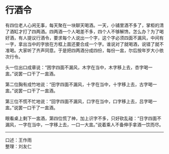 # 行酒令

有四位老人心闲无事，每天聚在一块聊天喝酒。一天，小铺里酒不多了，掌柜的清了酒缸才打了四两酒。四两酒一个人喝差不多，四个人不够解馋。怎么办？为了喝好酒，有人提议行酒令，要求每个人说出一个字，这个字必须四面不漏风，中间有一字，拿出当中的字放在方框上面还要合成一个字。谁说对了就喝酒，说错了就不准喝。大家听了齐声同意。于是把四两酒分成四份，每份一盅，尔后按年岁大小依次行令。

头一位出口成章说：“困字四面不漏风，木字在当中，木字移上去，杏字喝一盅。”说罢一口干了一盅酒。

第二位胸有成竹地说：“田字四面不漏风，十字在当中，十字移上去，古字喝一盅。”说罢一口干了一盅酒。

第三位不慌不忙地说：“回字四面不漏风，口字在当中，口字移上去，吕字喝一盅。”说罢一口干了一盅酒。

眼看桌上剩下一盅酒，第四位慌了神，加上识字不多，只好砍乱碰：“日字四面不漏风，一字在当中，一字移上去，一口一大盅。”说着乘人不备伸手拿酒一饮而尽。

---

口述：王作雨  
整理：刘友仁
